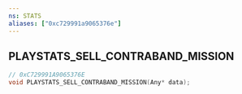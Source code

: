 ```yaml
---
ns: STATS
aliases: ["0xc729991a9065376e"]
---
```

## PLAYSTATS_SELL_CONTRABAND_MISSION

```c
// 0xC729991A9065376E
void PLAYSTATS_SELL_CONTRABAND_MISSION(Any* data);
```
